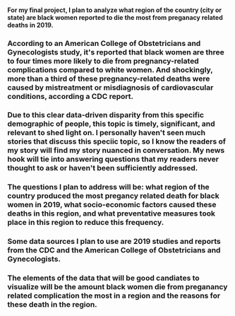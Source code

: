 #### For my final project, I plan to analyze what region of the country (city or state) are black women reported to die the most from preganacy related deaths in 2019. 

### According to an American College of Obstetricians and Gynecologists study, it's reported that black women are three to four times more likely to die from pregnancy-related complications compared to white women. And shockingly, more than a third of these pregnancy-related deaths were caused by mistreatment or misdiagnosis of cardiovascular conditions, according a CDC report.

### Due to this clear data-driven disparity from  this specific demographic of people, this topic is timely, significant, and relevant to shed light on. I personally haven't seen much stories that discuss this speciic topic, so I know the readers of my story will find my story nuanced in conversation. My news hook will tie into answering questions that my readers never thought to ask or haven't been sufficiently addressed.

### The questions I plan to address will be: what region of the country produced the most pregancy related death for black women in 2019, what socio-economic factors caused these deaths in this region, and what preventative measures took place in this region to reduce this frequency. 

### Some data sources I plan to use are 2019 studies and reports from the CDC and the American College of Obstetricians and Gynecologists.

### The elements of the data that will be good candiates to visualize will be the amount black women die from preganancy related complication the most in a region and the reasons for these death in the region.
